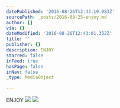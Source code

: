 ```yaml
---
datePublished: '2016-08-26T12:43:19.083Z'
sourcePath: _posts/2016-08-25-enjoy.md
author: []
via: {}
dateModified: '2016-08-26T12:43:01.352Z'
title: ''
publisher: {}
description: ENJOY
starred: false
inFeed: true
hasPage: false
inNav: false
_type: MediaObject

---
```

ENJOY
![](https://the-grid-user-content.s3-us-west-2.amazonaws.com/64bb6b54-3fbd-4a77-882a-d102be403aee.jpg)
![](https://the-grid-user-content.s3-us-west-2.amazonaws.com/1ab138d8-c50b-4225-9f99-72760e70e1b1.jpg)